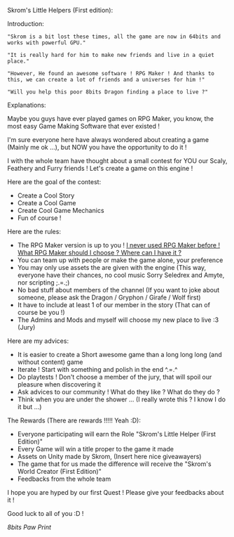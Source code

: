 Skrom's Little Helpers (First edition):

Introduction:
	
	"Skrom is a bit lost these times, all the game are now in 64bits and works with powerful GPU."
	
	"It is really hard for him to make new friends and live in a quiet place."
	
	"However, He found an awesome software ! RPG Maker ! And thanks to this, we can create a lot of friends and a universes for him !"
	
	"Will you help this poor 8bits Dragon finding a place to live ?"

Explanations:

Maybe you guys have ever played games on RPG Maker, you know, the most easy Game Making Software that ever existed !

I'm sure everyone here have always wondered about creating a game (Mainly me ok ...), but NOW you have the opportunity to do it !

I with the whole team have thought about a small contest for YOU our Scaly, Feathery and Furry friends ! Let's create a game on this engine !

Here are the goal of the contest:
- Create a Cool Story
- Create a Cool Game
- Create Cool Game Mechanics
- Fun of course !

Here are the rules:
- The RPG Maker version is up to you ! [I never used RPG Maker before ! What RPG Maker should I choose ? Where can I have it ?](https://github.com/nvareille/UnitedRepublicQuests/blob/master/Skrom's%20Little%20Helper%20(First%20Edition)/RPGMaker.md)
- You can team up with people or make the game alone, your preference
- You may only use assets the are given with the engine (This way, everyone have their chances, no cool music Sorry Seledrex and Amyte, nor scripting ;.=.;)
- No bad stuff about members of the channel (If you want to joke about someone, please ask the Dragon / Gryphon / Girafe / Wolf first)
- It have to include at least 1 of our member in the story (That can of course be you !) 
- The Admins and Mods and myself will choose my new place to live :3 (Jury)

Here are my advices:
- It is easier to create a Short awesome game than a long long long (and without content) game
- Iterate ! Start with something and polish in the end ^.=.^
- Do playtests ! Don't choose a member of the jury, that will spoil our pleasure when discovering it
- Ask advices to our community ! What do they like ? What do they do ?
- Think when you are under the shower ... (I really wrote this ? I know I do it but ...)

The Rewards (There are rewards !!!!! Yeah :D):
- Everyone participating will earn the Role "Skrom's Little Helper (First Edition)"
- Every Game will win a title proper to the game it made
- Assets on Unity made by Skrom, (Insert here nice giveawayers)
- The game that for us made the difference will receive the "Skrom's World Creator (First Edition)"
- Feedbacks from the whole team

I hope you are hyped by our first Quest ! Please give your feedbacks about it !

Good luck to all of you :D !

*8bits Paw Print*